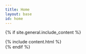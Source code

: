 ```yaml
---
title: Home
layout: base
id: home
---
```

{% if site.general.include_content %}
<div class="content">
  {% include content.html %}
</div>
{% endif %}
